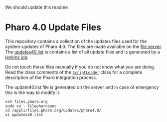 We should update this readme

Pharo 4.0 Update Files
======================

This repository contains a collection of the updates files used for the system-updates of Pharo 4.0.
The files are made available on the [file server](http://files.pharo.org/updates/pharo4.0/).
The [updates40.list](updates40.list) is contains a list of all update files and is generated by a [jenkins job](https://ci.inria.fr/pharo/job/Pharo-4.0-Update-Step-3-Release/).

Do not touch these files manually if you do not know what you are doing. 
Read the class comments of the [`ScriptLoader`](https://github.com/pharo-project/pharo-core/tree/4.0/ScriptLoader40.package/ScriptLoader.class) class for a complete description of the Pharo integration process.

The update40.list file is generated on the server and in case of emergency this is the way to modify it.

	ssh files.pharo.org
	sudo su - filepharosync
	cd /appli/files.pharo.org/updates/pharo4.0/
	vi updates40.list
